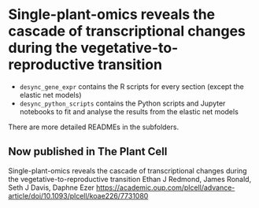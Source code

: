 # Single-plant-omics reveals the cascade of transcriptional changes during the vegetative-to-reproductive transition

- `desync_gene_expr` contains the R scripts for every section (except the elastic net models)
- `desync_python_scripts` contains the Python scripts and Jupyter notebooks to fit and analyse the results from the elastic net models

There are more detailed READMEs in the subfolders.

## Now published in The Plant Cell

Single-plant-omics reveals the cascade of transcriptional changes during the vegetative-to-reproductive transition
Ethan J Redmond, James Ronald, Seth J Davis, Daphne Ezer
https://academic.oup.com/plcell/advance-article/doi/10.1093/plcell/koae226/7731080
